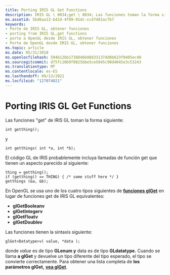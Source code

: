 ```yaml
---
title: Porting IRIS GL Get Functions
description: IRIS GL \ 0034;get \ 0034; Las funciones toman la forma siguiente
ms.assetid: 5bd6aa13-b41d-4f89-91dc-cc47481ac7b7
keywords:
- Porte de IRIS GL, obtener funciones
- porting from IRIS GL,get functions
- porte a OpenGL desde IRIS GL, obtener funciones
- Porte de OpenGL desde IRIS GL, obtener funciones
ms.topic: article
ms.date: 05/31/2018
ms.openlocfilehash: 594b12bb1738846b98d33137dd8b623f0405ec40
ms.sourcegitcommit: d75fc10b9f0825bbe5ce5045c90d4045e3c53243
ms.translationtype: MT
ms.contentlocale: es-ES
ms.lasthandoff: 09/13/2021
ms.locfileid: "127074021"
---
```

# <a name="porting-iris-gl-get-functions"></a>Porting IRIS GL Get Functions

Las funciones "get" de IRIS GL toman la forma siguiente:

``` syntax
int getthing();
```

y

``` syntax
int getthings( int *a, int *b);
```

El código GL de IRIS probablemente incluya llamadas de función get que tienen un aspecto parecido al siguiente:

``` syntax
thing = getthing(); 
if (getthing() == THING) { /* some stuff here */ } 
getthings (&a, &b);
```

En OpenGL se usa uno de los cuatro tipos siguientes de [**funciones glGet**](glgetbooleanv--glgetdoublev--glgetfloatv--glgetintegerv.md) en lugar de funciones get de IRIS GL equivalentes:

-   **glGetBooleanv**
-   **glGetIntegerv**
-   **glGetFloatv**
-   **glGetDoublev**

Las funciones tienen la sintaxis siguiente:

``` syntax
glGet<Datatype>v( value, *data );
```

donde *value* es de tipo **GLenum y** data es de tipo **GLdatatype.** Cuando se llama **a glGet** y devuelve un tipo diferente del tipo esperado, el tipo se convierte correctamente. Para obtener una lista completa de **los parámetros glGet,** [**vea glGet**](glgetbooleanv--glgetdoublev--glgetfloatv--glgetintegerv.md).

 

 




